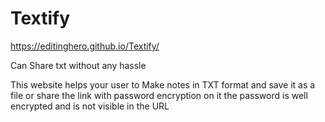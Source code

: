 # Textify
https://editinghero.github.io/Textify/

Can Share txt without any hassle


This website helps your user to Make notes in TXT format and save it as a file or share the link with password encryption on it the password is well encrypted and is not visible in the URL
